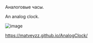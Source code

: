 Аналоговые часы.

An analog clock.

![image](https://github.com/user-attachments/assets/400fba96-8a10-43a6-b7e8-986f210326e6)

https://matveyzz.github.io/AnalogClock/

